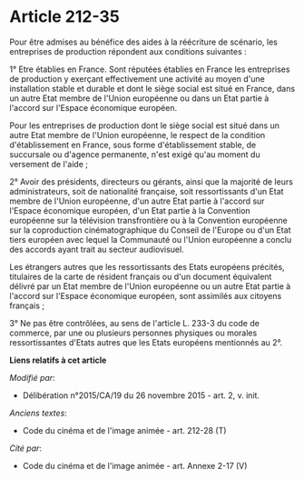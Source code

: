 # Article 212-35

Pour être admises au bénéfice des aides à la réécriture de scénario, les entreprises de production répondent aux conditions
suivantes : 

1° Etre établies en France. Sont réputées établies en France les entreprises de production y exerçant effectivement une
activité au moyen d'une installation stable et durable et dont le siège social est situé en France, dans un autre Etat membre
de l'Union européenne ou dans un Etat partie à l'accord sur l'Espace économique européen. 

Pour les entreprises de production dont le siège social est situé dans un autre Etat membre de l'Union européenne, le respect
de la condition d'établissement en France, sous forme d'établissement stable, de succursale ou d'agence permanente, n'est
exigé qu'au moment du versement de l'aide ; 

2° Avoir des présidents, directeurs ou gérants, ainsi que la majorité de leurs administrateurs, soit de nationalité
française, soit ressortissants d'un Etat membre de l'Union européenne, d'un autre Etat partie à l'accord sur l'Espace
économique européen, d'un Etat partie à la Convention européenne sur la télévision transfrontière ou à la Convention
européenne sur la coproduction cinématographique du Conseil de l'Europe ou d'un Etat tiers européen avec lequel la Communauté
ou l'Union européenne a conclu des accords ayant trait au secteur audiovisuel. 

Les étrangers autres que les ressortissants des Etats européens précités, titulaires de la carte de résident français ou d'un
document équivalent délivré par un Etat membre de l'Union européenne ou un autre Etat partie à l'accord sur l'Espace
économique européen, sont assimilés aux citoyens français ; 

3° Ne pas être contrôlées, au sens de l'article L. 233-3 du code de commerce, par une ou plusieurs personnes physiques ou
morales ressortissantes d'Etats autres que les Etats européens mentionnés au 2°.

**Liens relatifs à cet article**

_Modifié par_:

  - Délibération n°2015/CA/19 du 26 novembre 2015 - art. 2, v. init.

_Anciens textes_:

  - Code du cinéma et de l'image animée - art. 212-28 (T)

_Cité par_:

  - Code du cinéma et de l'image animée - art. Annexe 2-17 (V)
